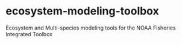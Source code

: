 # ecosystem-modeling-toolbox
Ecosystem and Multi-species modeling tools for the NOAA Fisheries Integrated Toolbox
